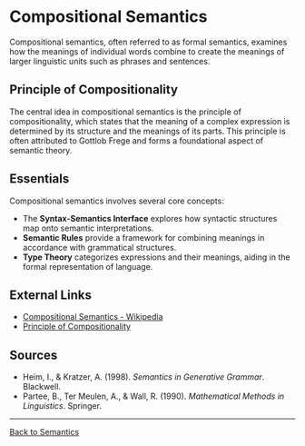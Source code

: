 # Compositional Semantics

Compositional semantics, often referred to as formal semantics, examines how the meanings of individual words combine to create the meanings of larger linguistic units such as phrases and sentences.

## Principle of Compositionality

The central idea in compositional semantics is the principle of compositionality, which states that the meaning of a complex expression is determined by its structure and the meanings of its parts. This principle is often attributed to Gottlob Frege and forms a foundational aspect of semantic theory.

## Essentials

Compositional semantics involves several core concepts:

- The **Syntax-Semantics Interface** explores how syntactic structures map onto semantic interpretations.
- **Semantic Rules** provide a framework for combining meanings in accordance with grammatical structures.
- **Type Theory** categorizes expressions and their meanings, aiding in the formal representation of language.


## External Links

- [Compositional Semantics - Wikipedia](https://en.wikipedia.org/wiki/Compositional_semantics)
- [Principle of Compositionality](https://plato.stanford.edu/entries/compositionality/)

## Sources

- Heim, I., & Kratzer, A. (1998). *Semantics in Generative Grammar*. Blackwell.
- Partee, B., Ter Meulen, A., & Wall, R. (1990). *Mathematical Methods in Linguistics*. Springer.

---

[Back to Semantics](../README.md)
